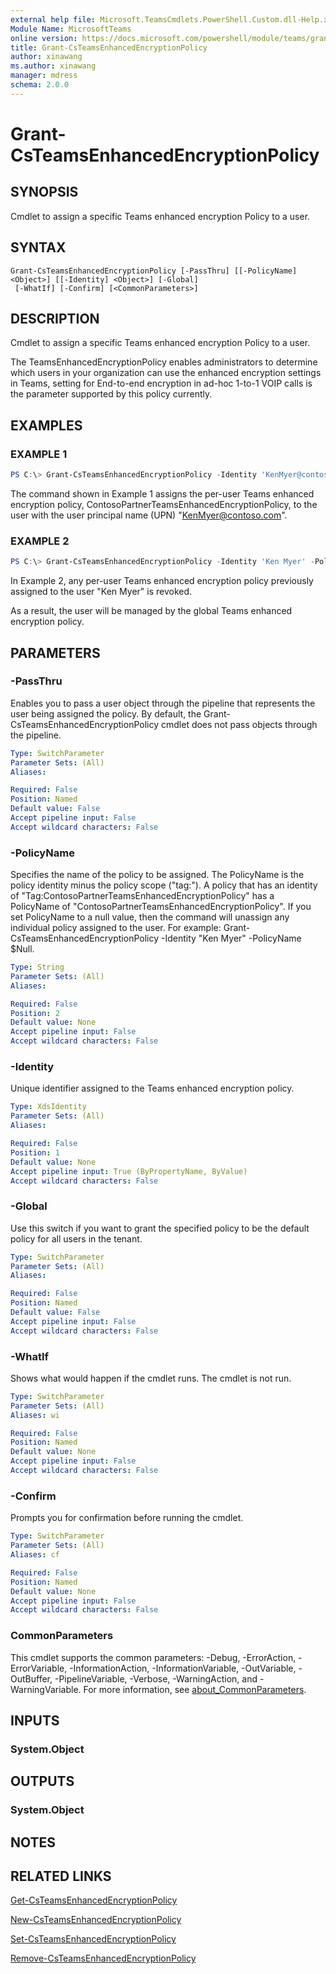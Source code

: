 ```yaml
---
external help file: Microsoft.TeamsCmdlets.PowerShell.Custom.dll-Help.xml
Module Name: MicrosoftTeams
online version: https://docs.microsoft.com/powershell/module/teams/grant-csteamsenhancedencryptionpolicy
title: Grant-CsTeamsEnhancedEncryptionPolicy
author: xinawang
ms.author: xinawang
manager: mdress
schema: 2.0.0
---
```


# Grant-CsTeamsEnhancedEncryptionPolicy

## SYNOPSIS
Cmdlet to assign a specific Teams enhanced encryption Policy to a user.

## SYNTAX

```
Grant-CsTeamsEnhancedEncryptionPolicy [-PassThru] [[-PolicyName] <Object>] [[-Identity] <Object>] [-Global]
 [-WhatIf] [-Confirm] [<CommonParameters>]
```

## DESCRIPTION
Cmdlet to assign a specific Teams enhanced encryption Policy to a user.

The TeamsEnhancedEncryptionPolicy enables administrators to determine which users in your organization can use the enhanced encryption settings in Teams, setting for End-to-end encryption in ad-hoc 1-to-1 VOIP calls is the parameter supported by this policy currently.

## EXAMPLES

### EXAMPLE 1
```PowerShell
PS C:\> Grant-CsTeamsEnhancedEncryptionPolicy -Identity 'KenMyer@contoso.com' -PolicyName 'ContosoPartnerTeamsEnhancedEncryptionPolicy'
```

The command shown in Example 1 assigns the per-user Teams enhanced encryption policy, ContosoPartnerTeamsEnhancedEncryptionPolicy, to the user with the user principal name (UPN) "KenMyer@contoso.com".


### EXAMPLE 2
```PowerShell
PS C:\> Grant-CsTeamsEnhancedEncryptionPolicy -Identity 'Ken Myer' -PolicyName $null
```

In Example 2, any per-user Teams enhanced encryption policy previously assigned to the user "Ken Myer" is revoked.

As a result, the user will be managed by the global Teams enhanced encryption policy.


## PARAMETERS

### -PassThru
Enables you to pass a user object through the pipeline that represents the user being assigned the policy. By default, the Grant-CsTeamsEnhancedEncryptionPolicy cmdlet does not pass objects through the pipeline.

```yaml
Type: SwitchParameter
Parameter Sets: (All)
Aliases:

Required: False
Position: Named
Default value: False
Accept pipeline input: False
Accept wildcard characters: False
```

### -PolicyName
Specifies the name of the policy to be assigned. The PolicyName is the policy identity minus the policy scope ("tag:"). A policy that has an identity of "Tag:ContosoPartnerTeamsEnhancedEncryptionPolicy" has a PolicyName of "ContosoPartnerTeamsEnhancedEncryptionPolicy". If you set PolicyName to a null value, then the command will unassign any individual policy assigned to the user. For example: Grant-CsTeamsEnhancedEncryptionPolicy -Identity "Ken Myer" -PolicyName $Null.

```yaml
Type: String
Parameter Sets: (All)
Aliases:

Required: False
Position: 2
Default value: None
Accept pipeline input: False
Accept wildcard characters: False
```

### -Identity
Unique identifier assigned to the Teams enhanced encryption policy.


```yaml
Type: XdsIdentity
Parameter Sets: (All)
Aliases:

Required: False
Position: 1
Default value: None
Accept pipeline input: True (ByPropertyName, ByValue)
Accept wildcard characters: False
```

### -Global
Use this switch if you want to grant the specified policy to be the default policy for all users in the tenant.

```yaml
Type: SwitchParameter
Parameter Sets: (All)
Aliases:

Required: False
Position: Named
Default value: False
Accept pipeline input: False
Accept wildcard characters: False
```

### -WhatIf
Shows what would happen if the cmdlet runs.
The cmdlet is not run.

```yaml
Type: SwitchParameter
Parameter Sets: (All)
Aliases: wi

Required: False
Position: Named
Default value: None
Accept pipeline input: False
Accept wildcard characters: False
```

### -Confirm
Prompts you for confirmation before running the cmdlet.

```yaml
Type: SwitchParameter
Parameter Sets: (All)
Aliases: cf

Required: False
Position: Named
Default value: None
Accept pipeline input: False
Accept wildcard characters: False
```

### CommonParameters
This cmdlet supports the common parameters: -Debug, -ErrorAction, -ErrorVariable, -InformationAction, -InformationVariable, -OutVariable, -OutBuffer, -PipelineVariable, -Verbose, -WarningAction, and -WarningVariable. For more information, see [about_CommonParameters](https://go.microsoft.com/fwlink/?LinkID=113216).


## INPUTS

### System.Object
## OUTPUTS

### System.Object
## NOTES

## RELATED LINKS

[Get-CsTeamsEnhancedEncryptionPolicy](Get-CsTeamsEnhancedEncryptionPolicy.md)

[New-CsTeamsEnhancedEncryptionPolicy](New-CsTeamsEnhancedEncryptionPolicy.md)

[Set-CsTeamsEnhancedEncryptionPolicy](Set-CsTeamsEnhancedEncryptionPolicy.md)

[Remove-CsTeamsEnhancedEncryptionPolicy](Remove-CsTeamsEnhancedEncryptionPolicy.md)



